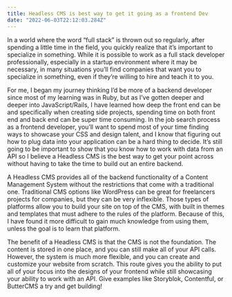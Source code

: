 ```yaml
---
title: Headless CMS is best way to get it going as a frontend Dev
date: "2022-06-03T22:12:03.284Z"
---
```


In a world where the word “full stack” is thrown out so regularly, after spending a little time in the field, you quickly realize that it’s important to specialize in something. While it is possible to work as a full stack developer professionally, especially in a startup environment where it may be necessary, in many situations you’ll find companies that want you to specialize in something, even if they’re willing to hire and teach it to you. 

For me, I began my journey thinking I’d be more of a backend developer since most of my learning was in Ruby, but as I’ve gotten deeper and deeper into JavaScript/Rails, I have learned how deep the front end can be and specifically when creating side projects, spending time on both front end and back end can be super time consuming. In the job search process as a frontend developer, you’ll want to spend most of your time finding ways to showcase your CSS and design talent, and I know that figuring out how to plug data into your application can be a hard thing to decide. It’s still going to be important to show that you know how to work with data from an API so I believe a Headless CMS is the best way to get your point across without having to take the time to build out an entire backend.

A Headless CMS provides all of the backend functionality of a Content Management System without the restrictions that come with a traditional one. Traditional CMS options like WordPress can be great for freelancers projects for companies, but they can be very inflexible. Those types of platforms allow you to build your site on top of the CMS, with built in themes and templates that must adhere to the rules of the platform. Because of this, I have found it more difficult to gain much knowledge from using them, unless the goal is to learn that platform.

The benefit of a Headless CMS is that the CMS is not the foundation. The content is stored in one place, and you can still make all of your API calls. However, the system is much more flexible, and you can create and customize your website from scratch. This route gives you the ability to put all of your focus into the designs of your frontend while still showcasing your ability to work with an API. Give examples like Storyblok, Contentful, or ButterCMS a try and get building!
